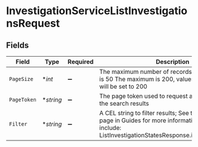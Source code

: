 # InvestigationServiceListInvestigationsRequest


## Fields

| Field                                                                                                                                                                                                                                              | Type                                                                                                                                                                                                                                               | Required                                                                                                                                                                                                                                           | Description                                                                                                                                                                                                                                        | Example                                                                                                                                                                                                                                            |
| -------------------------------------------------------------------------------------------------------------------------------------------------------------------------------------------------------------------------------------------------- | -------------------------------------------------------------------------------------------------------------------------------------------------------------------------------------------------------------------------------------------------- | -------------------------------------------------------------------------------------------------------------------------------------------------------------------------------------------------------------------------------------------------- | -------------------------------------------------------------------------------------------------------------------------------------------------------------------------------------------------------------------------------------------------- | -------------------------------------------------------------------------------------------------------------------------------------------------------------------------------------------------------------------------------------------------- |
| `PageSize`                                                                                                                                                                                                                                         | **int*                                                                                                                                                                                                                                             | :heavy_minus_sign:                                                                                                                                                                                                                                 | The maximum number of records to return. Default is 50 The maximum is 200, values exceeding this will be set to 200                                                                                                                                | 100                                                                                                                                                                                                                                                |
| `PageToken`                                                                                                                                                                                                                                        | **string*                                                                                                                                                                                                                                          | :heavy_minus_sign:                                                                                                                                                                                                                                 | The page token used to request a specific page of the search results                                                                                                                                                                               |                                                                                                                                                                                                                                                    |
| `Filter`                                                                                                                                                                                                                                           | **string*                                                                                                                                                                                                                                          | :heavy_minus_sign:                                                                                                                                                                                                                                 | A CEL string to filter results; See the [CEL Search](https://developer.apexclearing.com/apex-fintech-solutions/docs/cel-search) page in Guides for more information; Filter options include:<br/> ListInvestigationStatesResponse.investigation_states | person.given_name == 'Jane' && person.family_name == 'Dough'                                                                                                                                                                                       |